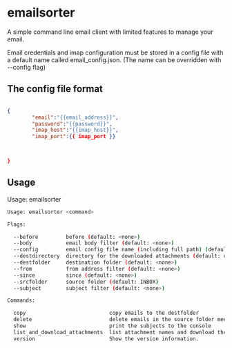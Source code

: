 # emailsorter

A simple command line email client with limited features to manage your email.

Email credentials and imap configuration must be stored in a  config file with a default name called email_config.json. (The name can be overridden with --config flag)

## The config file format
```json

{
        "email":"{{email_address}}",
        "password":"{{password}}",
        "imap_host":"{{imap_host}}",
        "imap_port":{{ imap_port }}



}
```


## Usage



Usage: emailsorter <command>
``` bash
Usage: emailsorter <command>

Flags:

  --before         before (default: <none>)
  --body           email body filter (default: <none>)
  --config         email config file name (including full path) (default: email_config.json)
  --destdirectory  directory for the downloaded attachments (default: output)
  --destfolder     destination folder (default: <none>)
  --from           from address filter (default: <none>)
  --since          since (default: <none>)
  --srcfolder      source folder (default: INBOX)
  --subject        subject filter (default: <none>)

Commands:

  copy                           copy emails to the destfolder
  delete                         delete emails in the source folder meeting search criteria
  show                           print the subjects to the console
  list_and_download_attachments  list attachment names and download them in the destination directory for the mails in the source folder meeting search criteria
  version                        Show the version information.
```

